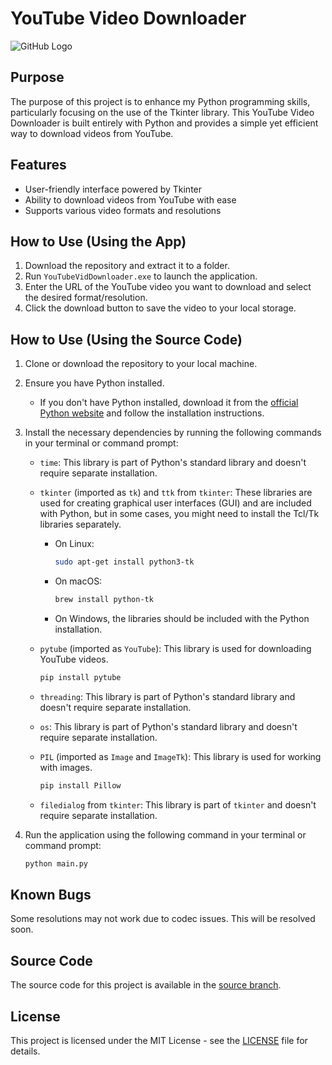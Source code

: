 # YouTube Video Downloader

![GitHub Logo](https://github.githubassets.com/images/modules/logos_page/GitHub-Mark.png)

## Purpose
The purpose of this project is to enhance my Python programming skills, particularly focusing on the use of the Tkinter library. This YouTube Video Downloader is built entirely with Python and provides a simple yet efficient way to download videos from YouTube.

## Features
- User-friendly interface powered by Tkinter
- Ability to download videos from YouTube with ease
- Supports various video formats and resolutions

## How to Use (Using the App)
1. Download the repository and extract it to a folder.
2. Run `YouTubeVidDownloader.exe` to launch the application.
3. Enter the URL of the YouTube video you want to download and select the desired format/resolution.
4. Click the download button to save the video to your local storage.

## How to Use (Using the Source Code)
1. Clone or download the repository to your local machine.

2. Ensure you have Python installed.
   - If you don't have Python installed, download it from the [official Python website](https://www.python.org/downloads/) and follow the installation instructions.

3. Install the necessary dependencies by running the following commands in your terminal or command prompt:

   - `time`: This library is part of Python's standard library and doesn't require separate installation.

   - `tkinter` (imported as `tk`) and `ttk` from `tkinter`: These libraries are used for creating graphical user interfaces (GUI) and are included with Python, but in some cases, you might need to install the Tcl/Tk libraries separately.
     - On Linux:
       ```bash
       sudo apt-get install python3-tk
       ```
     - On macOS:
       ```bash
       brew install python-tk
       ```
     - On Windows, the libraries should be included with the Python installation.

   - `pytube` (imported as `YouTube`): This library is used for downloading YouTube videos.
     ```bash
     pip install pytube
     ```

   - `threading`: This library is part of Python's standard library and doesn't require separate installation.

   - `os`: This library is part of Python's standard library and doesn't require separate installation.

   - `PIL` (imported as `Image` and `ImageTk`): This library is used for working with images.
     ```bash
     pip install Pillow
     ```

   - `filedialog` from `tkinter`: This library is part of `tkinter` and doesn't require separate installation.

4. Run the application using the following command in your terminal or command prompt:

   ```bash
   python main.py


## Known Bugs
Some resolutions may not work due to codec issues. This will be resolved soon.

## Source Code
The source code for this project is available in the [source branch](https://github.com/NanoTom/YouTubeVidDownloader-Python/tree/source).

## License
This project is licensed under the MIT License - see the [LICENSE](LICENSE) file for details.
